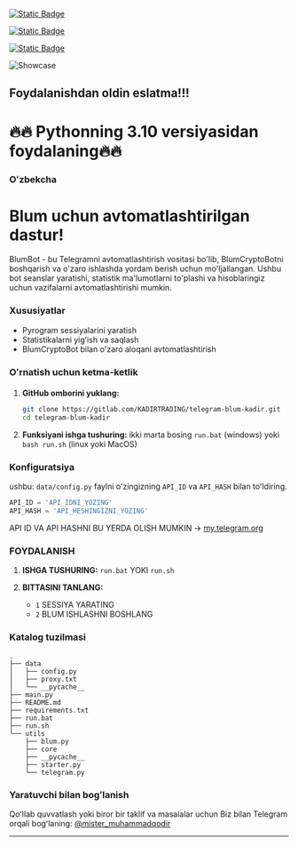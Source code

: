[![Static Badge](https://img.shields.io/badge/Telegram-Channel-Link?style=for-the-badge&logo=Telegram&logoColor=white&logoSize=auto&color=blue)](https://t.me/kadirtrading)

[![Static Badge](https://img.shields.io/badge/Telegram-Chat-yes?style=for-the-badge&logo=Telegram&logoColor=white&logoSize=auto&color=blue)](https://t.me/kadir_trading)

[![Static Badge](https://img.shields.io/badge/Telegram-Bot%20Link-Link?style=for-the-badge&logo=Telegram&logoColor=white&logoSize=auto&color=blue)](https://t.me/blum/app?startapp=ref_u86oOSmPB6)

![Showcase](Telegram/IMG_20241006_094044_685.jpg)


## Foydalanishdan oldin eslatma!!!

# 🔥🔥 Pythonning 3.10 versiyasidan foydalaning🔥🔥


### Oʻzbekcha

# Blum uchun avtomatlashtirilgan dastur!

BlumBot - bu Telegramni avtomatlashtirish vositasi bo'lib, BlumCryptoBotni boshqarish va o'zaro ishlashda yordam berish uchun mo'ljallangan. Ushbu bot seanslar yaratishi, statistik ma'lumotlarni to'plashi va hisoblaringiz uchun vazifalarni avtomatlashtirishi mumkin.

### Xususiyatlar
- Pyrogram sessiyalarini yaratish
- Statistikalarni yigʻish va saqlash
- BlumCryptoBot bilan o'zaro aloqani avtomatlashtirish

### Oʻrnatish uchun ketma-ketlik

#### 

1. **GitHub omborini yuklang:**
    ```bash
    git clone https://gitlab.com/KADIRTRADING/telegram-blum-kadir.git
    cd telegram-blum-kadir
    ```

2. **Funksiyani ishga tushuring:**
	ikki marta bosing `run.bat` (windows) yoki `bash run.sh` (linux yoki MacOS) 

### Konfiguratsiya

ushbu: `data/config.py` faylni oʻzingizning `API_ID` va  `API_HASH` bilan toʻldiring.

```python
API_ID = 'API_IDNI_YOZING'
API_HASH = 'API_HESHINGIZNI_YOZING'
```
API ID VA API HASHNI BU YERDA OLISH MUMKIN -> [my.telegram.org](https://my.telegram.org/apps)

### FOYDALANISH


1. **ISHGA TUSHURING:**
    ```run.bat``` YOKI ```run.sh```

2. **BITTASINI TANLANG:**
    - `1` SESSIYA YARATING
    - `2` BLUM ISHLASHNI BOSHLANG

### Katalog tuzilmasi

```ochiq matn
.
├── data
│   ├── config.py
│   ├── proxy.txt
│   └── __pycache__
├── main.py
├── README.md
├── requirements.txt
├── run.bat
├── run.sh
└── utils
    ├── blum.py
    ├── core
    ├── __pycache__
    ├── starter.py
    └── telegram.py
```

### Yaratuvchi bilan bogʻlanish

Qoʻllab quvvatlash yoki biror bir taklif va masalalar uchun Biz bilan Telegram orqali bogʻlaning: [@mister_muhammadqodir](https://t.me/kadirtrading)

---

